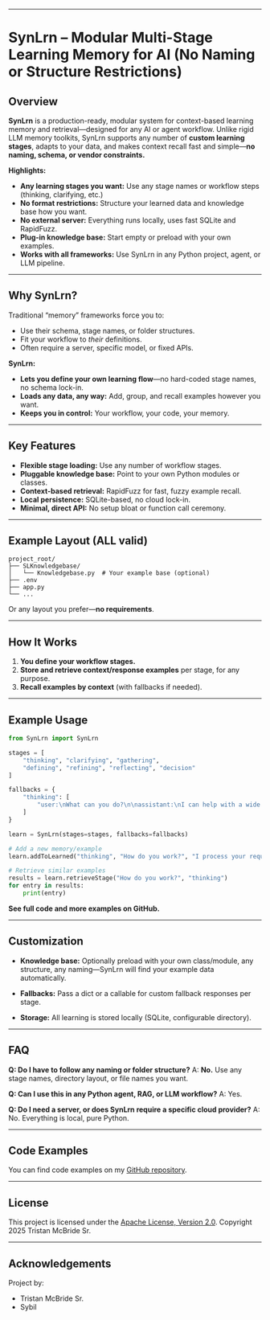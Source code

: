 ﻿
---

# SynLrn – Modular Multi-Stage Learning Memory for AI (No Naming or Structure Restrictions)

## Overview

**SynLrn** is a production-ready, modular system for context-based learning memory and retrieval—designed for any AI or agent workflow.
Unlike rigid LLM memory toolkits, SynLrn supports any number of **custom learning stages**, adapts to your data, and makes context recall fast and simple—**no naming, schema, or vendor constraints.**

**Highlights:**

* **Any learning stages you want:** Use any stage names or workflow steps (thinking, clarifying, etc.)
* **No format restrictions:** Structure your learned data and knowledge base how you want.
* **No external server:** Everything runs locally, uses fast SQLite and RapidFuzz.
* **Plug-in knowledge base:** Start empty or preload with your own examples.
* **Works with all frameworks:** Use SynLrn in any Python project, agent, or LLM pipeline.

---

## Why SynLrn?

Traditional “memory” frameworks force you to:

* Use their schema, stage names, or folder structures.
* Fit your workflow to *their* definitions.
* Often require a server, specific model, or fixed APIs.

**SynLrn:**

* **Lets you define your own learning flow**—no hard-coded stage names, no schema lock-in.
* **Loads any data, any way:** Add, group, and recall examples however you want.
* **Keeps you in control:** Your workflow, your code, your memory.

---

## Key Features

* **Flexible stage loading:** Use any number of workflow stages.
* **Pluggable knowledge base:** Point to your own Python modules or classes.
* **Context-based retrieval:** RapidFuzz for fast, fuzzy example recall.
* **Local persistence:** SQLite-based, no cloud lock-in.
* **Minimal, direct API:** No setup bloat or function call ceremony.

---

## Example Layout (ALL valid)

```
project_root/
├── SLKnowledgebase/
│   └── Knowledgebase.py  # Your example base (optional)
├── .env
├── app.py
└── ...
```

Or any layout you prefer—**no requirements**.

---

## How It Works

1. **You define your workflow stages.**
2. **Store and retrieve context/response examples** per stage, for any purpose.
3. **Recall examples by context** (with fallbacks if needed).

---

## Example Usage

```python
from SynLrn import SynLrn

stages = [
    "thinking", "clarifying", "gathering",
    "defining", "refining", "reflecting", "decision"
]

fallbacks = {
    "thinking": [
        "user:\nWhat can you do?\n\nassistant:\nI can help with a wide variety of tasks, including..."
    ]
}

learn = SynLrn(stages=stages, fallbacks=fallbacks)

# Add a new memory/example
learn.addToLearned("thinking", "How do you work?", "I process your requests by reasoning over ...")

# Retrieve similar examples
results = learn.retrieveStage("How do you work?", "thinking")
for entry in results:
    print(entry)
```

**See full code and more examples on GitHub.**

---

## Customization

* **Knowledge base:**
  Optionally preload with your own class/module, any structure, any naming—SynLrn will find your example data automatically.

* **Fallbacks:**
  Pass a dict or a callable for custom fallback responses per stage.

* **Storage:**
  All learning is stored locally (SQLite, configurable directory).

---

## FAQ

**Q: Do I have to follow any naming or folder structure?**
A: **No.** Use any stage names, directory layout, or file names you want.

**Q: Can I use this in any Python agent, RAG, or LLM workflow?**
A: Yes.

**Q: Do I need a server, or does SynLrn require a specific cloud provider?**
A: No. Everything is local, pure Python.

---

## Code Examples

You can find code examples on my [GitHub repository](https://github.com/TristanMcBrideSr/TechBook).

---

## License

This project is licensed under the [Apache License, Version 2.0](LICENSE).
Copyright 2025 Tristan McBride Sr.

---

## Acknowledgements

Project by:
- Tristan McBride Sr.
- Sybil
